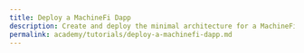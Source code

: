 ```yaml
---
title: Deploy a MachineFi Dapp
description: Create and deploy the minimal architecture for a MachineFi Dapp on IoTeX
permalink: academy/tutorials/deploy-a-machinefi-dapp.md
---
```


